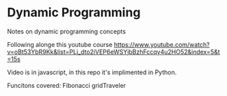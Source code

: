 # Dynamic Programming
Notes on dynamic programming concepts

Following alonge this youtube course https://www.youtube.com/watch?v=oBt53YbR9Kk&list=PLj_dto2iVEP6eWSYjbBzhFccqy4u2HO52&index=5&t=15s

Video is in javascript, in this repo it's implimented in Python.

Funcitons covered:
Fibonacci
gridTraveler